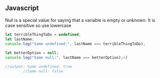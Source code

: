 ## Javascript
Null is a special value for saying that a variable is empty or unknown. It is case sensitive so use lowercase

```javascript
let terribleThingToDo = undefined;
let lastName;
console.log("Same undefined:", lastName === terribleThingToDo);
 
let betterOption = null;
console.log("Same null:", lastName === betterOption);>)

//output: Same undefined: true 
		//Same null: false
```

